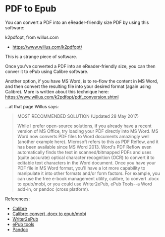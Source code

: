 ﻿# PDF to Epub

You can convert a PDF into an eReader-friendly size PDF by using this software:

k2pdfopt, from willus.com

* <https://www.willus.com/k2pdfopt/>

This is a strange piece of software.

Once you've converted a PDF into an eReader-friendly size, you can then conver it to ePub using Calibre software.

Another option, if you have MS Word, is to re-flow the content in MS Word, and then convert the resulting file into your desired format (again using Calibre). More is written about this technique here: <https://www.willus.com/k2pdfopt/pdf_conversion.shtml>

...at that page Willus says:

> MOST RECOMMENDED SOLUTION (Updated 28 May 2017)
>
> While I prefer open-source solutions, if you already have a recent version of MS Office, try loading your PDF directly into MS Word. MS Word now converts PDF files to Word documents amazingly well (another example here). Microsoft refers to this as PDF Reflow, and it has been available since MS Word 2013. Word's PDF Reflow even automatically finds the text in scanned/bitmapped PDFs and uses (quite accurate) optical character recognition (OCR) to convert it to editable text characters in the Word document. Once you have your PDF file in MS Word format, you'll have a lot more capability to manipulate it into other formats and/or form factors. For example, you can use the free e-book management utility, calibre, to convert .docx to epub/mobi, or you could use Writer2ePub, ePub Tools--a Word add-in, or pandoc (cross platform).

References:

* [Calibre](https://calibre-ebook.com/)
* [Calibre: convert .docx to epub/mobi](https://manual.calibre-ebook.com/conversion.html#convert-microsoft-word-documents)
* [Writer2ePub](https://www.mobileread.com/forums/forumdisplay.php?f=230)
* [ePub tools](https://toxaris.nl/en/)
* [Pandoc](http://pandoc.org/)